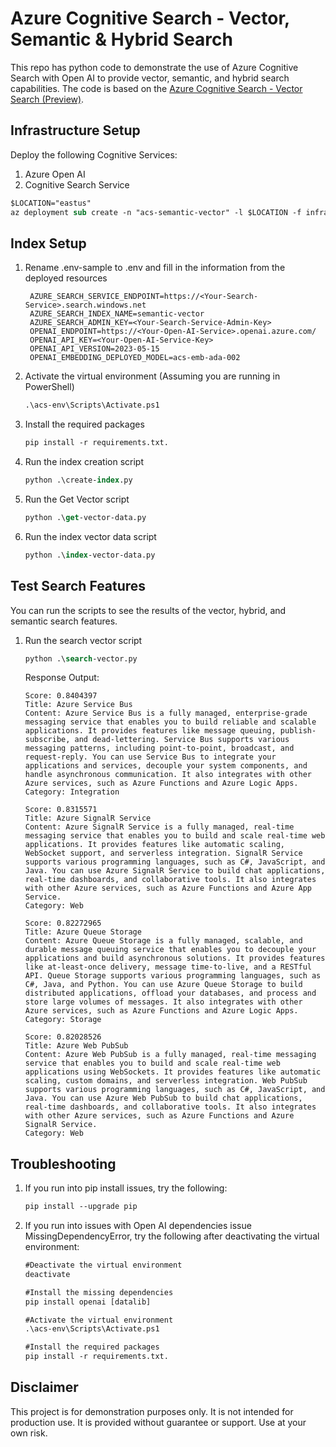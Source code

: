 
# Azure Cognitive Search - Vector, Semantic & Hybrid Search

This repo has python code to demonstrate the use of Azure Cognitive Search with Open AI to provide vector, semantic, and hybrid search capabilities. The code is based on the [Azure Cognitive Search - Vector Search (Preview)](https://github.com/Azure/cognitive-search-vector-pr).

## Infrastructure Setup

Deploy the following Cognitive Services:

1. Azure Open AI
2. Cognitive Search Service

```ps
$LOCATION="eastus"
az deployment sub create -n "acs-semantic-vector" -l $LOCATION -f infra/main.bicep -p infra/main.parameters.jsonc -p environmentName="semanticvectorsrc"
```

## Index Setup

1. Rename .env-sample to .env and fill in the information from the deployed resources

   ```code
    AZURE_SEARCH_SERVICE_ENDPOINT=https://<Your-Search-Service>.search.windows.net
    AZURE_SEARCH_INDEX_NAME=semantic-vector
    AZURE_SEARCH_ADMIN_KEY=<Your-Search-Service-Admin-Key>
    OPENAI_ENDPOINT=https://<Your-Open-AI-Service>.openai.azure.com/
    OPENAI_API_KEY=<Your-Open-AI-Service-Key>
    OPENAI_API_VERSION=2023-05-15
    OPENAI_EMBEDDING_DEPLOYED_MODEL=acs-emb-ada-002
   ```

1. Activate the virtual environment (Assuming you are running in PowerShell)

    ```ps
    .\acs-env\Scripts\Activate.ps1
    ```

1. Install the required packages

    ```ps
    pip install -r requirements.txt.
    ```

1. Run the index creation script

    ```ps
    python .\create-index.py
    ```

1. Run the Get Vector script

    ```ps
    python .\get-vector-data.py
    ```

1. Run the index vector data script

    ```ps
    python .\index-vector-data.py
    ```

## Test Search Features

You can run the scripts to see the results of the vector, hybrid, and semantic search features.

1. Run the search vector script

    ```ps
    python .\search-vector.py
    ```

    Response Output:

    ```code
    Score: 0.8404397
    Title: Azure Service Bus
    Content: Azure Service Bus is a fully managed, enterprise-grade messaging service that enables you to build reliable and scalable applications. It provides features like message queuing, publish-subscribe, and dead-lettering. Service Bus supports various messaging patterns, including point-to-point, broadcast, and request-reply. You can use Service Bus to integrate your applications and services, decouple your system components, and handle asynchronous communication. It also integrates with other Azure services, such as Azure Functions and Azure Logic Apps.
    Category: Integration

    Score: 0.8315571
    Title: Azure SignalR Service
    Content: Azure SignalR Service is a fully managed, real-time messaging service that enables you to build and scale real-time web applications. It provides features like automatic scaling, WebSocket support, and serverless integration. SignalR Service supports various programming languages, such as C#, JavaScript, and Java. You can use Azure SignalR Service to build chat applications, real-time dashboards, and collaborative tools. It also integrates with other Azure services, such as Azure Functions and Azure App Service.
    Category: Web

    Score: 0.82272965
    Title: Azure Queue Storage
    Content: Azure Queue Storage is a fully managed, scalable, and durable message queuing service that enables you to decouple your applications and build asynchronous solutions. It provides features like at-least-once delivery, message time-to-live, and a RESTful API. Queue Storage supports various programming languages, such as C#, Java, and Python. You can use Azure Queue Storage to build distributed applications, offload your databases, and process and store large volumes of messages. It also integrates with other Azure services, such as Azure Functions and Azure Logic Apps.
    Category: Storage

    Score: 0.82028526
    Title: Azure Web PubSub
    Content: Azure Web PubSub is a fully managed, real-time messaging service that enables you to build and scale real-time web applications using WebSockets. It provides features like automatic scaling, custom domains, and serverless integration. Web PubSub supports various programming languages, such as C#, JavaScript, and Java. You can use Azure Web PubSub to build chat applications, real-time dashboards, and collaborative tools. It also integrates with other Azure services, such as Azure Functions and Azure SignalR Service.
    Category: Web
    ```


## Troubleshooting

1. If you run into pip install issues, try the following:

    ```ps
    pip install --upgrade pip
    ```

1. If you run into issues with Open AI dependencies issue MissingDependencyError, try the following after deactivating the virtual environment:

    ```ps
    #Deactivate the virtual environment
    deactivate

    #Install the missing dependencies
    pip install openai [datalib]
    
    #Activate the virtual environment
    .\acs-env\Scripts\Activate.ps1

    #Install the required packages
    pip install -r requirements.txt.
    ```

## Disclaimer

This project is for demonstration purposes only. It is not intended for production use. It is provided without guarantee or support. Use at your own risk.